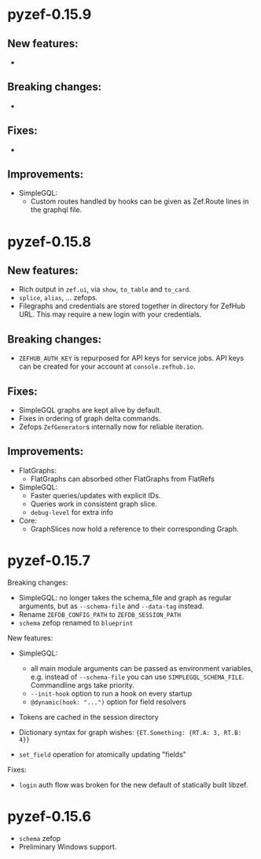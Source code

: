 pyzef-0.15.9
============

New features:
-------------

- 

Breaking changes:
-----------------

- 

Fixes:
------

- 

Improvements:
-------------

- SimpleGQL:
  - Custom routes handled by hooks can be given as Zef.Route lines in the
    graphql file.




pyzef-0.15.8
============

New features:
-------------

- Rich output in `zef.ui`, via `show`, `to_table` and `to_card`.
- `splice`, `alias`, ... zefops.
- Filegraphs and credentials are stored together in directory for ZefHub URL.
  This may require a new login with your credentials.

Breaking changes:
-----------------

- `ZEFHUB_AUTH_KEY` is repurposed for API keys for service jobs. API keys can be
  created for your account at `console.zefhub.io`.

Fixes:
------

- SimpleGQL graphs are kept alive by default.
- Fixes in ordering of graph delta commands.
- Zefops `ZefGenerator`s internally now for reliable iteration.

Improvements:
-------------

- FlatGraphs:
  - FlatGraphs can absorbed other FlatGraphs from FlatRefs
- SimpleGQL:
  - Faster queries/updates with explicit IDs.
  - Queries work in consistent graph slice.
  - `debug-level` for extra info
- Core:
  - GraphSlices now hold a reference to their corresponding Graph.

pyzef-0.15.7
============

Breaking changes:

- SimpleGQL: no longer takes the schema_file and graph as regular arguments, but
  as `--schema-file` and `--data-tag` instead.
- Rename `ZEFDB_CONFIG_PATH` to `ZEFDB_SESSION_PATH`
- `schema` zefop renamed to `blueprint`
  
New features:

- SimpleGQL:
    - all main module arguments can be passed as environment variables,
    e.g. instead of `--schema-file` you can use `SIMPLEGQL_SCHEMA_FILE`.
    Commandline args take priority.
    - `--init-hook` option to run a hook on every startup
    - `@dynamic(hook: "...")` option for field resolvers
    
- Tokens are cached in the session directory

- Dictionary syntax for graph wishes: `{ET.Something: {RT.A: 3, RT.B: 4}}`

- `set_field` operation for atomically updating "fields" 

Fixes:

- `login` auth flow was broken for the new default of statically built libzef.

pyzef-0.15.6
============

- `schema` zefop
- Preliminary Windows support.